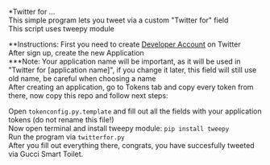 *Twitter for ...  
This simple program lets you tweet via a custom "Twitter for" field  
This script uses tweepy module  

**Instructions:
First you need to create [Developer Account](https://developer.twitter.com) on Twitter  
After sign up, create the new Application  
***Note: Your application name will be important, as it will be used in "Twitter for [application name]", if you change it later, this field will still use old name, be careful when choosing a name  
After creating an application, go to Tokens tab and copy every token from there, now copy this repo and follow next steps:  
  
Open `tokenconfig.py.template` and fill out all the fields with your application tokens (do not rename this file!)  
Now open terminal and install tweepy module: `pip install tweepy`  
Run the program via `twitterfor.py`  
After you fill out everything there, congrats, you have succesfully tweeted via Gucci Smart Toilet.  
